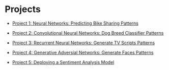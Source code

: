 # Projects

- [Project 1: Neural Networks: Predicting Bike Sharing
   Patterns](https://github.com/ayushkumarshah/Deep-Learning-Nano-Degree-Udacity/tree/master/Projetcs/P1_first_neural_network-275412)

- [Project 2: Convolutional Neural Networks: Dog Breed Classifier
   Patterns](https://github.com/ayushkumarshah/Deep-Learning-Nano-Degree-Udacity/tree/master/Projetcs/P2_cnn_dog_breed_classifier)

- [Project 3: Recurrent Neural Networks: Generate TV Scripts
   Patterns](https://github.com/ayushkumarshah/Deep-Learning-Nano-Degree-Udacity/tree/master/Projetcs/P3_RNN_TV_Script_Generation)

- [Project 4: Generative Adversial Networks: Generate Faces
   Patterns](https://github.com/ayushkumarshah/Deep-Learning-Nano-Degree-Udacity/tree/master/Projetcs/P4_GAN_Face_Generation)

- [Project 5: Deploying a Sentiment Analysis Model](https://github.com/ayushkumarshah/Deep-Learning-Nano-Degree-Udacity/tree/master/Projetcs/P5_DeployingSentimentAnalysisModel)
